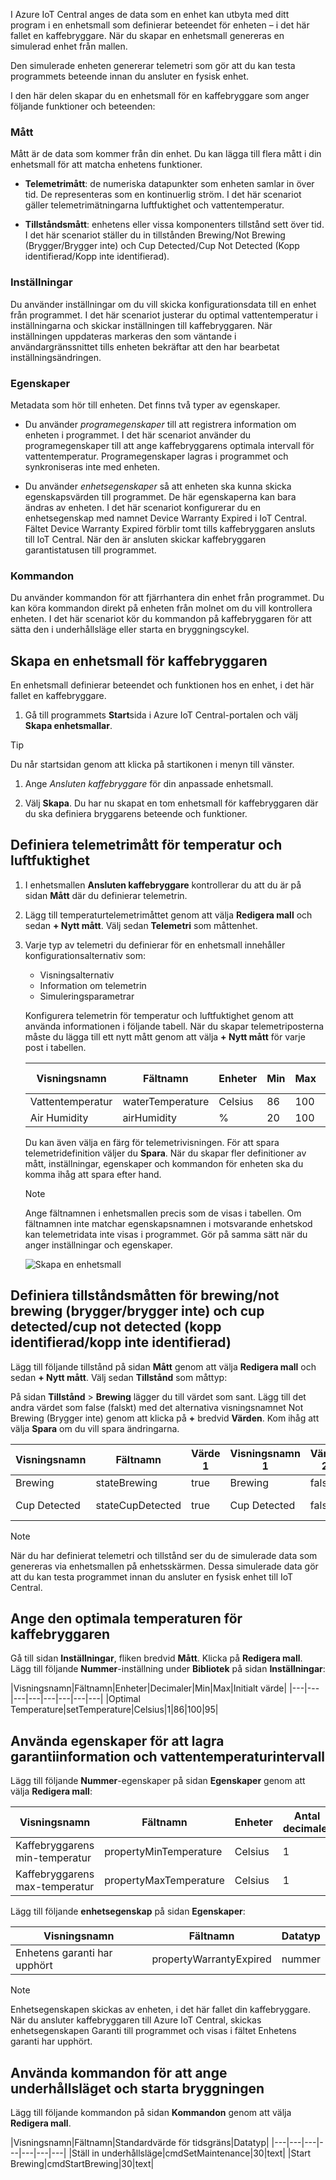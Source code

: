 I Azure IoT Central anges de data som en enhet kan utbyta med ditt program i en enhetsmall som definierar beteendet för enheten – i det här fallet en kaffebryggare. När du skapar en enhetsmall genereras en simulerad enhet från mallen.

Den simulerade enheten genererar telemetri som gör att du kan testa programmets beteende innan du ansluter en fysisk enhet. 

I den här delen skapar du en enhetsmall för en kaffebryggare som anger följande funktioner och beteenden:

### <a name="measurements"></a>Mått

Mått är de data som kommer från din enhet. Du kan lägga till flera mått i din enhetsmall för att matcha enhetens funktioner.

* **Telemetrimått**: de numeriska datapunkter som enheten samlar in över tid. De representeras som en kontinuerlig ström. I det här scenariot gäller telemetrimätningarna luftfuktighet och vattentemperatur. 

* **Tillståndsmått**: enhetens eller vissa komponenters tillstånd sett över tid. I det här scenariot ställer du in tillstånden Brewing/Not Brewing (Brygger/Brygger inte) och Cup Detected/Cup Not Detected (Kopp identifierad/Kopp inte identifierad).

### <a name="settings"></a>Inställningar

Du använder inställningar om du vill skicka konfigurationsdata till en enhet från programmet. I det här scenariot justerar du optimal vattentemperatur i inställningarna och skickar inställningen till kaffebryggaren. När inställningen uppdateras markeras den som väntande i användargränssnittet tills enheten bekräftar att den har bearbetat inställningsändringen.

### <a name="properties"></a>Egenskaper

Metadata som hör till enheten. Det finns två typer av egenskaper.

* Du använder *programegenskaper* till att registrera information om enheten i programmet. I det här scenariot använder du programegenskaper till att ange kaffebryggarens optimala intervall för vattentemperatur. Programegenskaper lagras i programmet och synkroniseras inte med enheten. 

* Du använder *enhetsegenskaper* så att enheten ska kunna skicka egenskapsvärden till programmet. De här egenskaperna kan bara ändras av enheten. I det här scenariot konfigurerar du en enhetsegenskap med namnet Device Warranty Expired i IoT Central. Fältet Device Warranty Expired förblir tomt tills kaffebryggaren ansluts till IoT Central. När den är ansluten skickar kaffebryggaren garantistatusen till programmet. 

### <a name="commands"></a>Kommandon

Du använder kommandon för att fjärrhantera din enhet från programmet. Du kan köra kommandon direkt på enheten från molnet om du vill kontrollera enheten. I det här scenariot kör du kommandon på kaffebryggaren för att sätta den i underhållsläge eller starta en bryggningscykel. 

## <a name="create-a-device-template-for-the-coffee-maker"></a>Skapa en enhetsmall för kaffebryggaren
En enhetsmall definierar beteendet och funktionen hos en enhet, i det här fallet en kaffebryggare.

1. Gå till programmets **Start**sida i Azure IoT Central-portalen och välj **Skapa enhetsmallar**.

> [!TIP]
> Du når startsidan genom att klicka på startikonen i menyn till vänster.

1. Ange *Ansluten kaffebryggare* för din anpassade enhetsmall. 
 
1. Välj **Skapa**. Du har nu skapat en tom enhetsmall för kaffebryggaren där du ska definiera bryggarens beteende och funktioner. 

## <a name="define-telemetry-measurements-of-temperature-and-humidity"></a>Definiera telemetrimått för temperatur och luftfuktighet
1. I enhetsmallen **Ansluten kaffebryggare** kontrollerar du att du är på sidan **Mått** där du definierar telemetrin. 

1. Lägg till temperaturtelemetrimåttet genom att välja **Redigera mall** och sedan **+ Nytt mått**. Välj sedan **Telemetri** som måttenhet.

1. Varje typ av telemetri du definierar för en enhetsmall innehåller konfigurationsalternativ som:
    * Visningsalternativ
    * Information om telemetrin
    * Simuleringsparametrar

    Konfigurera telemetrin för temperatur och luftfuktighet genom att använda informationen i följande tabell. När du skapar telemetriposterna måste du lägga till ett nytt mått genom att välja **+ Nytt mått** för varje post i tabellen.
    
    |Visningsnamn|Fältnamn|Enheter|Min|Max|Antal decimaler|
    |---|---|---|---|---|---|
    |Vattentemperatur|waterTemperature|Celsius|86|100|1|
    |Air Humidity|airHumidity|%|20|100|0|
   
    Du kan även välja en färg för telemetrivisningen. För att spara telemetridefinition väljer du **Spara**. När du skapar fler definitioner av mått, inställningar, egenskaper och kommandon för enheten ska du komma ihåg att spara efter hand.  

    > [!NOTE]
    > Ange fältnamnen i enhetsmallen precis som de visas i tabellen. Om fältnamnen inte matchar egenskapsnamnen i motsvarande enhetskod kan telemetridata inte visas i programmet. Gör på samma sätt när du anger inställningar och egenskaper.

    ![Skapa en enhetsmall](../media/2-device-template-a.png)

## <a name="define-state-measurement-for-brewingnot-brewing-and-cup-detectedcup-not-detected"></a>Definiera tillståndsmåtten för brewing/not brewing (brygger/brygger inte) och cup detected/cup not detected (kopp identifierad/kopp inte identifierad)
Lägg till följande tillstånd på sidan **Mått** genom att välja **Redigera mall** och sedan **+ Nytt mått**. Välj sedan **Tillstånd** som måttyp:

På sidan **Tillstånd** > **Brewing** lägger du till värdet som sant. Lägg till det andra värdet som false (falskt) med det alternativa visningsnamnet Not Brewing (Brygger inte) genom att klicka på **+** bredvid **Värden**. Kom ihåg att välja **Spara** om du vill spara ändringarna.

   |Visningsnamn|Fältnamn|Värde 1|Visningsnamn 1|Värde 2|Visningsnamn 2|
   |---|---|---|---|---|---|
   |Brewing|stateBrewing|true|Brewing|false|Not Brewing|
   |Cup Detected|stateCupDetected|true|Cup Detected|false|Cup Not Detected|

> [!NOTE]
> När du har definierat telemetri och tillstånd ser du de simulerade data som genereras via enhetsmallen på enhetsskärmen. Dessa simulerade data gör att du kan testa programmet innan du ansluter en fysisk enhet till IoT Central. 

## <a name="set-the-optimal-temperature-of-the-coffee-machine"></a>Ange den optimala temperaturen för kaffebryggaren
Gå till sidan **Inställningar**, fliken bredvid **Mått**. Klicka på **Redigera mall**. Lägg till följande **Nummer**-inställning under **Bibliotek** på sidan **Inställningar**:

|Visningsnamn|Fältnamn|Enheter|Decimaler|Min|Max|Initialt värde|
|---|---|---|---|---|---|---|---|
|Optimal Temperature|setTemperature|Celsius|1|86|100|95|

## <a name="use-properties-to-store-warranty-info-and-water-temperature-range"></a>Använda egenskaper för att lagra garantiinformation och vattentemperaturintervall

Lägg till följande **Nummer**-egenskaper på sidan **Egenskaper** genom att välja **Redigera mall**:

|Visningsnamn|Fältnamn|Enheter|Antal decimaler|Min|Max|Initialt
|---|---|---|---|---|---|---|
|Kaffebryggarens min-temperatur|propertyMinTemperature|Celsius|1|88|92|90|
|Kaffebryggarens max-temperatur|propertyMaxTemperature|Celsius|1|96|99|98| 

Lägg till följande **enhetsegenskap** på sidan **Egenskaper**:

   |Visningsnamn|Fältnamn|Datatyp|
   |---|---|---|
   |Enhetens garanti har upphört|propertyWarrantyExpired|nummer|

> [!NOTE]
> Enhetsegenskapen skickas av enheten, i det här fallet din kaffebryggare. När du ansluter kaffebryggaren till Azure IoT Central, skickas enhetsegenskapen Garanti till programmet och visas i fältet Enhetens garanti har upphört. 

## <a name="use-commands-to-set-maintenance-mode-and-start-brewing"></a>Använda kommandon för att ange underhållsläget och starta bryggningen

Lägg till följande kommandon på sidan **Kommandon** genom att välja **Redigera mall**.

|Visningsnamn|Fältnamn|Standardvärde för tidsgräns|Datatyp|
|---|---|---|---|---|---|---|
|Ställ in underhållsläge|cmdSetMaintenance|30|text| 
|Start Brewing|cmdStartBrewing|30|text|